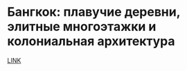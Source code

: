 # Бангкок: плавучие деревни, элитные многоэтажки и колониальная архитектура



[LINK](https://varlamov.ru/2808975.html)